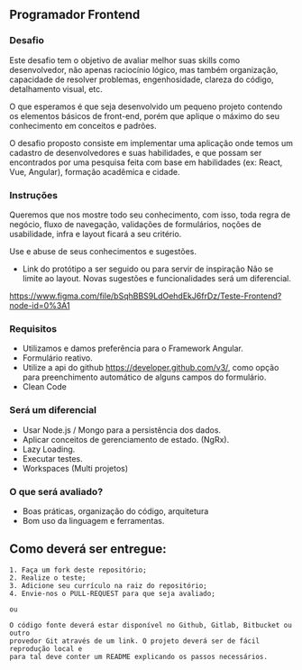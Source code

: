 ## Programador Frontend
     
### Desafio

Este desafio tem o objetivo de avaliar melhor suas skills como desenvolvedor, não
apenas raciocínio lógico, mas também organização, capacidade de resolver
problemas, engenhosidade, clareza do código, detalhamento visual, etc.

O que esperamos é que seja desenvolvido um pequeno projeto contendo os
elementos básicos de front-end, porém que aplique o máximo do seu conhecimento em conceitos e padrões.

O desafio proposto consiste em implementar uma aplicação onde temos um cadastro de desenvolvedores e suas habilidades, e que possam ser encontrados por uma pesquisa feita com base em habilidades (ex: React, Vue, Angular), formação acadêmica e cidade.


### Instruções

Queremos que nos mostre todo seu conhecimento, com isso, toda regra de negócio, fluxo de navegação, validações de formulários, noções de usabilidade, infra e layout ficará a seu critério.

Use e abuse de seus conhecimentos e sugestões.

- Link do protótipo a ser seguido ou para servir de inspiração
     Não se limite ao layout. Novas sugestões e funcionalidades será um diferencial.

https://www.figma.com/file/bSqhBBS9LdOehdEkJ6frDz/Teste-Frontend?node-id=0%3A1
    


### Requisitos

- Utilizamos e damos preferência para o Framework Angular.
- Formulário reativo.
- Utilize a api do github https://developer.github.com/v3/,  como opção para preenchimento automático de alguns campos do formulário.
- Clean Code



### Será um diferencial

- Usar Node.js / Mongo para a persistência dos dados.
- Aplicar conceitos de gerenciamento de estado. (NgRx).
- Lazy Loading.
- Executar testes.
- Workspaces (Multi projetos)



### O que será avaliado?

- Boas práticas, organização do código, arquitetura
- Bom uso da linguagem e ferramentas.



## Como deverá ser entregue:

    1. Faça um fork deste repositório;
    2. Realize o teste;
    3. Adicione seu currículo na raiz do repositório;
    4. Envie-nos o PULL-REQUEST para que seja avaliado;
    
    ou
    
    O código fonte deverá estar disponível no Github, Gitlab, Bitbucket ou outro
    provedor Git através de um link. O projeto deverá ser de fácil reprodução local e 
    para tal deve conter um README explicando os passos necessários.

   
